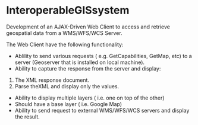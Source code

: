 # InteroperableGISsystem

Development of an AJAX-Driven Web Client to access and retrieve geospatial data from a WMS/WFS/WCS Server.

The Web Client have the following functionality:
* Ablility to send various requests ( e.g. GetCapabilities, GetMap, etc) to a server (Geoserver that is installed on local machine).
* Ability to capture the response from the server and display: 
1. The XML response document. 
2. Parse theXML and display only the values.
* Ability to display multiple layers ( i.e. one on top of the other)
* Should have a base layer ( i.e. Google Map)
* Ability to send request to external WMS/WFS/WCS servers and display the result.
